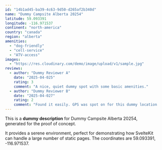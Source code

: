 ```yaml
---
id: "14b1ad45-ba39-4c63-9d50-d265af2b340d"
name: "Dummy Campsite Alberta 20254"
latitude: 59.093391
longitude: -116.971537
continent: "north-america"
country: "canada"
region: "alberta"
amenities:
  - "dog-friendly"
  - "cell-service"
  - "ATV-access"
images:
  - "https://res.cloudinary.com/demo/image/upload/v1/sample.jpg"
reviews:
  - author: "Dummy Reviewer A"
    date: "2025-04-025"
    rating: 3
    comment: "A nice, quiet dummy spot with some basic amenities."
  - author: "Dummy Reviewer B"
    date: "2025-04-027"
    rating: 2
    comment: "Found it easily. GPS was spot on for this dummy location."
---
```


This is a **dummy description** for Dummy Campsite Alberta 20254, generated for the proof of concept.

It provides a serene environment, perfect for demonstrating how SvelteKit can handle a large number of static pages. The coordinates are 59.093391, -116.971537.
